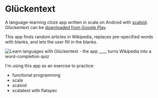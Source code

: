 Glückentext
===========

A language-learning cloze app written in scala on Android with [scaloid](https://github.com/pocorall/scaloid/). Glückentext can be [downloaded from Google Play](https://play.google.com/store/apps/details?id=com.gluckentext).

This app finds random articles in Wikipedia, replaces pre-specified words with blanks, and lets the user fill in the blanks.

![Learn languages with Glückentext - the app ____ turns Wikipedia into a word-completion quiz](https://cloud.githubusercontent.com/assets/9982020/5462977/694d0354-8581-11e4-945b-9f6b7c00f470.png)

I'm using this app as an exercise to practice:

* functional programming
* scala
* scaloid
* scalatest with flatspec
